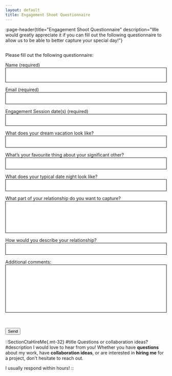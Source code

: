 ```yaml
---
layout: default
title: Engagement Shoot Questionnaire
---
```


:page-header{title="Engagement Shoot Questionnaire" description="We would greatly appreciate it if you can fill out the following questionnaire to allow us to be able to better capture your special day!"}

##

<form
  action="https://formspree.io/f/mayzreyp"
  method="POST"  
  enctype="multipart/form-data"
>

Please fill out the following questionnaire:

Name (required)
<input type="text" name="Name" style="color: black; height: 46px; width: 100%; padding: 10px; border: 1px solid black;" aria-required="true" required>

Email (required)
<input type="email" name="Email" style="color: black; width: 100%; padding: 10px; border: 1px solid black;" aria-required="true" required>

Engagement Session date(s) (required)
<input type="text" name="Engagement Session date(s) (required)" style="color: black; width: 100%; padding: 10px; border: 1px solid black;" aria-required="true" required>

What does your dream vacation look like? 
<input type="text" name="What does your dream vacation look like?" style="color: black; width: 100%; padding: 10px; border: 1px solid black;">

What’s your favourite thing about your significant other?
<input type="text" name="What’s your favourite thing about your significant other?" style="color: black; width: 100%; padding: 10px; border: 1px solid black;">

What does your typical date night look like?
<input type="text" name="What does your typical date night look like?" style="color: black; width: 100%; padding: 10px; border: 1px solid black;">

What part of your relationship do you want to capture?
<input type="text" name="What part of your relationship do you want to capture?" style="color: black; width: 100%; padding: 10px; height: 100px; border: 1px solid black;">

How would you describe your relationship?
<input type="text" name="How would you describe your relationship?" style="color: black; width: 100%; padding: 10px; border: 1px solid black;">

Additional comments:
<input type="text" name="Additional comments" style="color: black; width: 100%; height: 150px; padding: 10px; font-size: 14px; border: 1px solid black;">

  <br>
  <br>
  <button type="submit">Send</button>
<br>
</form>


::SectionCtaHireMe{.mt-32}
#title
Questions or collaboration ideas?
#description
I would love to hear from you! Whether you have __questions__ about my work, have __collaboration ideas__, or are interested in __hiring me__ for a project, don't hesitate to reach out.

I usually respond within hours!
::
